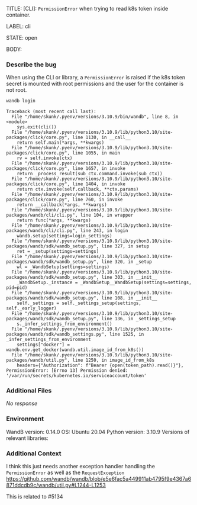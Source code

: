 TITLE:
[CLI]: `PermissionError` when trying to read k8s token inside container.

LABEL:
cli

STATE:
open

BODY:
### Describe the bug

<!--- Description of the issue below  -->
When using the CLI or library, a `PermissionError` is raised if the k8s token secret is mounted with root permissions and the user for the container is not root. 
<!--- A minimal code snippet between the quotes below  -->
```bash
wandb login
```

<!--- A full traceback of the exception in the quotes below -->
```shell
Traceback (most recent call last):
  File "/home/skunk/.pyenv/versions/3.10.9/bin/wandb", line 8, in <module>
    sys.exit(cli())
  File "/home/skunk/.pyenv/versions/3.10.9/lib/python3.10/site-packages/click/core.py", line 1130, in __call__
    return self.main(*args, **kwargs)
  File "/home/skunk/.pyenv/versions/3.10.9/lib/python3.10/site-packages/click/core.py", line 1055, in main
    rv = self.invoke(ctx)
  File "/home/skunk/.pyenv/versions/3.10.9/lib/python3.10/site-packages/click/core.py", line 1657, in invoke
    return _process_result(sub_ctx.command.invoke(sub_ctx))
  File "/home/skunk/.pyenv/versions/3.10.9/lib/python3.10/site-packages/click/core.py", line 1404, in invoke
    return ctx.invoke(self.callback, **ctx.params)
  File "/home/skunk/.pyenv/versions/3.10.9/lib/python3.10/site-packages/click/core.py", line 760, in invoke
    return __callback(*args, **kwargs)
  File "/home/skunk/.pyenv/versions/3.10.9/lib/python3.10/site-packages/wandb/cli/cli.py", line 104, in wrapper
    return func(*args, **kwargs)
  File "/home/skunk/.pyenv/versions/3.10.9/lib/python3.10/site-packages/wandb/cli/cli.py", line 243, in login
    wandb.setup(settings=login_settings)
  File "/home/skunk/.pyenv/versions/3.10.9/lib/python3.10/site-packages/wandb/sdk/wandb_setup.py", line 327, in setup
    ret = _setup(settings=settings)
  File "/home/skunk/.pyenv/versions/3.10.9/lib/python3.10/site-packages/wandb/sdk/wandb_setup.py", line 320, in _setup
    wl = _WandbSetup(settings=settings)
  File "/home/skunk/.pyenv/versions/3.10.9/lib/python3.10/site-packages/wandb/sdk/wandb_setup.py", line 303, in __init__
    _WandbSetup._instance = _WandbSetup__WandbSetup(settings=settings, pid=pid)
  File "/home/skunk/.pyenv/versions/3.10.9/lib/python3.10/site-packages/wandb/sdk/wandb_setup.py", line 108, in __init__
    self._settings = self._settings_setup(settings, self._early_logger)
  File "/home/skunk/.pyenv/versions/3.10.9/lib/python3.10/site-packages/wandb/sdk/wandb_setup.py", line 136, in _settings_setup
    s._infer_settings_from_environment()
  File "/home/skunk/.pyenv/versions/3.10.9/lib/python3.10/site-packages/wandb/sdk/wandb_settings.py", line 1525, in _infer_settings_from_environment
    settings["docker"] = wandb.env.get_docker(wandb.util.image_id_from_k8s())
  File "/home/skunk/.pyenv/versions/3.10.9/lib/python3.10/site-packages/wandb/util.py", line 1250, in image_id_from_k8s
    headers={"Authorization": f"Bearer {open(token_path).read()}"},
PermissionError: [Errno 13] Permission denied: '/var/run/secrets/kubernetes.io/serviceaccount/token'
```


### Additional Files

_No response_

### Environment

WandB version:
0.14.0
OS:
Ubuntu 20.04
Python version:
3.10.9
Versions of relevant libraries:


### Additional Context

I think this just needs another exception handler handling the `PermissionError` as well as the `RequestException`
https://github.com/wandb/wandb/blob/e5e6fac5a449911ab4795f9e4367a6871ddcdb9c/wandb/util.py#L1244-L1253

This is related to #5134

